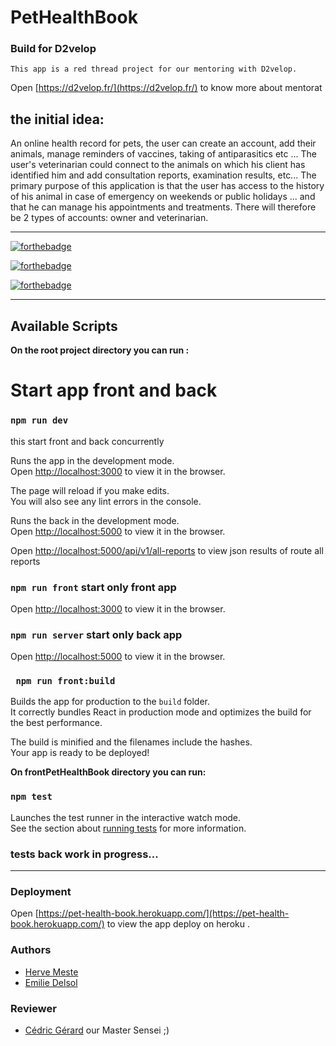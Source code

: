 # PetHealthBook

### Build for D2velop 
    This app is a red thread project for our mentoring with D2velop. 

Open [https://d2velop.fr/](https://d2velop.fr/) to know more about mentorat

## the initial idea: 

An online health record for pets, the user can create an account, add their animals, manage reminders of vaccines, taking of antiparasitics etc ...
The user's veterinarian could connect to the animals on which his client has identified him and add consultation reports, examination results, etc...
The primary purpose of this application is that the user has access to the history of his animal in case of emergency on weekends or public holidays ... 
and that he can manage his appointments and treatments.
There will therefore be 2 types of accounts: owner and veterinarian.

---
[![forthebadge](http://forthebadge.com/images/badges/built-with-love.svg)](http://forthebadge.com) 

[![forthebadge](https://forthebadge.com/images/badges/built-by-developers.svg)](http://forthebadge.com)

[![forthebadge](https://forthebadge.com/images/badges/made-with-javascript.svg)](http://forthebadge.com)

---

## Available Scripts

**On the root project directory you can run :**

# Start app front and back
### `npm run dev`

this start front and back concurrently

Runs the app in the development mode.\
Open [http://localhost:3000](http://localhost:3000) to view it in the browser.

The page will reload if you make edits.\
You will also see any lint errors in the console.

Runs the back in the development mode.\
Open [http://localhost:5000](http://localhost:5000) to view it in the browser.

Open [http://localhost:5000/api/v1/all-reports](http://localhost:5000/api/v1/all-reports) to view json results of route all reports

### `npm run front` start only front app
Open [http://localhost:3000](http://localhost:3000) to view it in the browser.

### `npm run server` start only back app 
Open [http://localhost:5000](http://localhost:5000) to view it in the browser.

### ` npm run front:build`

Builds the app for production to the `build` folder.\
It correctly bundles React in production mode and optimizes the build for the best performance.

The build is minified and the filenames include the hashes.\
Your app is ready to be deployed!


**On frontPetHealthBook directory you can run:** 
### `npm test`

Launches the test runner in the interactive watch mode.\
See the section about [running tests](https://facebook.github.io/create-react-app/docs/running-tests) for more information.

### tests back work in progress...

---

### Deployment

Open [https://pet-health-book.herokuapp.com/](https://pet-health-book.herokuapp.com/) to view the app deploy on heroku .

### Authors 

   - [Herve Meste](https://github.com/HerveMeste) 
   - [Emilie Delsol](https://github.com/emilieDelsol) 

### Reviewer 
   - [Cédric Gérard](https://github.com/cegerard) our Master Sensei ;)
